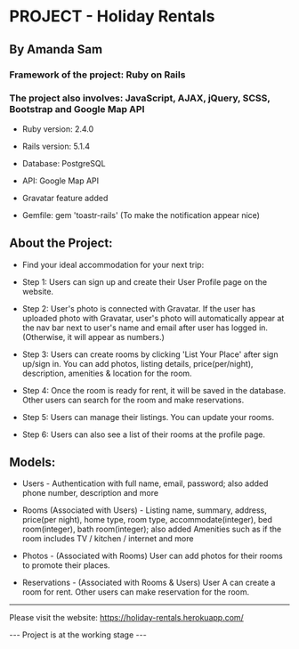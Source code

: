 # PROJECT - Holiday Rentals

## By Amanda Sam

### Framework of the project: Ruby on Rails

### The project also involves: JavaScript, AJAX, jQuery, SCSS, Bootstrap and Google Map API

* Ruby version: 2.4.0

* Rails version: 5.1.4

* Database: PostgreSQL

* API: Google Map API

* Gravatar feature added

* Gemfile: gem 'toastr-rails' (To make the notification appear nice)

## About the Project:

- Find your ideal accommodation for your next trip:

- Step 1: Users can sign up and create their User Profile page on the website.

- Step 2: User's photo is connected with Gravatar. If the user has uploaded photo with Gravatar, user's photo will automatically appear at the nav bar next to user's name and email after user has logged in. (Otherwise, it will appear as numbers.)

- Step 3: Users can create rooms by clicking 'List Your Place' after sign up/sign in. You can add photos, listing details, price(per/night), description, amenities & location for the room.

- Step 4: Once the room is ready for rent, it will be saved in the database. Other users can search for the room and make reservations.

- Step 5: Users can manage their listings. You can update your rooms.

- Step 6: Users can also see a list of their rooms at the profile page.

## Models:

* Users - Authentication with full name, email, password; also added phone number, description and more

* Rooms (Associated with Users) - Listing name, summary, address, price(per night), home type, room type, accommodate(integer), bed room(integer), bath room(integer); also added Amenities such as if the room includes TV / kitchen / internet and more

* Photos - (Associated with Rooms) User can add photos for their rooms to promote their places.

* Reservations - (Associated with Rooms & Users) User A can create a room for rent. Other users can make reservation for the room.

-------------------------------------------

Please visit the website:
https://holiday-rentals.herokuapp.com/

--- Project is at the working stage ---
